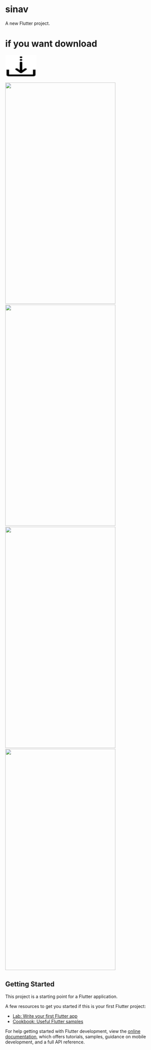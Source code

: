 # sinav

A new Flutter project.


# if you want download
<a href="https://github.com/Ahmetakaslan/Sinav_Takvimi/raw/master/app-release.apk" download="app-release.apk"><img src="down.png" alt="Download the app" style="width:100px;height:70px;"></a>

<img src="https://user-images.githubusercontent.com/95686166/236202098-600a4165-188e-4869-8c18-bd898049c986.jpeg" width="350" height="700">

<img src="https://user-images.githubusercontent.com/95686166/236202111-700adeb8-4d89-4319-be16-1a1d632df2e8.jpeg" width="350" height="700">

<img src="https://user-images.githubusercontent.com/95686166/236202123-b7429d1a-f3cd-4ca3-8937-a300fc0fc29b.jpeg" width="350" height="700">

<img src="https://user-images.githubusercontent.com/95686166/236202131-97b3a4ce-cbd2-4af7-ada9-4135d3be8340.jpeg" width="350" height="700">



## Getting Started

This project is a starting point for a Flutter application.

A few resources to get you started if this is your first Flutter project:
 
- [Lab: Write your first Flutter app](https://docs.flutter.dev/get-started/codelab)
- [Cookbook: Useful Flutter samples](https://docs.flutter.dev/cookbook)

For help getting started with Flutter development, view the
[online documentation](https://docs.flutter.dev/), which offers tutorials,
samples, guidance on mobile development, and a full API reference.
